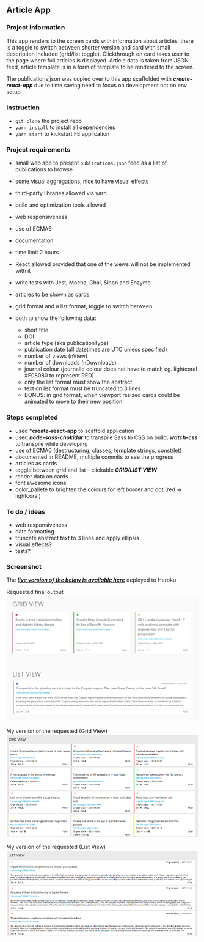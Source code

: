 ## Article App 

### Project information

This app renders to the screen cards with information about articles, there is a toggle to switch between shorter version and card with small description included (grid/list toggle). Clickthrough on card takes user to the page where full articles is displayed. Article data is taken from JSON feed, article template is in a form of <html> template to be rendered to the screen.

The publications.json was copied over to this app scaffolded with ***create-react-app*** due to time saving need to focus on development not on env setup

### Instruction
- ```git clone``` the project repo
- ```yarn install``` to install all dependencies
- ```yarn start``` to kickstart FE application

### Project requirements

- small web app to present ```publications.json``` feed as a list of publications to browse
- some visual aggregations, nice to have visual effects
- third-party libraries allowed via yarn
- build and optimization tools allowed
- web responsiveness
- use of ECMA6
- documentation
- time limit 2 hours
- React allowed provided that one of the views will not be implemented with it
- write tests with Jest, Mocha, Chai, Sinon and Enzyme

- articles to be shown as cards
- grid format and a list format, toggle to switch between
- both to show the following data:
  - short title
  - DOI
  - article type (aka publicationType)
  - publication date (all datetimes are UTC unless specified)
  - number of views (nView)
  - number of downloads (nDownloads)
  - journal colour (journalId colour does not have to match eg. lightcoral #F08080 to represent RED)
  - only the list format must show the abstract, 
  - text on list format must be truncated to 3 lines
  - BONUS: in grid format, when viewport resized cards could be animated to move to their new position


### Steps completed
- used ***create-react-app** to scaffold application
- used ***node-sass-chokidar*** to transpile Sass to CSS on build, ***watch-css*** to transpile while developing
- use of ECMA6 (destructuring, classes, template strings, const/let)
- documented in README, multiple commits to see the progress
- articles as cards
- toggle between grid and list - clickable ***GRID/LIST VIEW***
- render data on cards
- font awesome icons
- color_pallete to brighten the colours for left border and dot (red => lightcoral)

### To do / ideas
- web responsiveness
- date formatting
- truncate abstract text to 3 lines and apply ellipsis
- visual effects?
- tests?

### Screenshot

The [***live version of the below is available here***](https://google.com/) deployed to Heroku 

Requested final output
![Screenshot](public/screenshot.png)

My version of the requested (Grid View)
![Screenshot](public/screenshot2.png)

My version of the requested (List View)
![Screenshot](public/screenshot3.png)